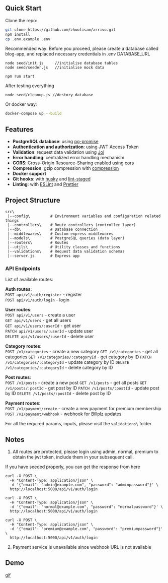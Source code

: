 ## Quick Start

Clone the repo:

```bash
git clone https://github.com/zhuolisam/arrivo.git
npm install
cp .env.example .env
```

Recommended way:
Before you proceed, please create a database called blog-app, and replaced necessary credentials in .env DATABASE_URL
```
node seed/init.js     //initialise database tables
node seed/seeder.js   //initialise mock data

npm run start
```
After testing everything
```
node seed/cleanup.js //destory database
```

Or docker way:
```bash
docker-compose up --build
```

## Features

- **PostgreSQL database**: using  [pg-promise](https://github.com/vitaly-t/pg-promise)
- **Authentication and authorization**: using JWT Access Token
- **Validation**: request data validation using [Joi](https://github.com/hapijs/joi)
- **Error handling**: centralized error handling mechanism
- **CORS**: Cross-Origin Resource-Sharing enabled using [cors](https://github.com/expressjs/cors)
- **Compression**: gzip compression with [compression](https://github.com/expressjs/compression)
- **Docker support**
- **Git hooks**: with [husky](https://github.com/typicode/husky) and [lint-staged](https://github.com/okonet/lint-staged)
- **Linting**: with [ESLint](https://eslint.org) and [Prettier](https://prettier.io)


## Project Structure

```
src\
 |--config\         # Environment variables and configuration related things
 |--controllers\    # Route controllers (controller layer)
 |--db\             # Database connection
 |--middlewares\    # Custom express middlewares
 |--models\         # PostgreSQL queries (data layer)
 |--routers\        # Routes
 |--utils\          # Utility classes and functions
 |--validations\    # Request data validation schemas
 |--server.js       # Express app
```
### API Endpoints

List of available routes:

**Auth routes**:\
`POST api/v1/auth/register` - register\
`POST api/v1/auth/login` - login

**User routes**:\
`POST api/v1/users` - create a user\
`GET api/v1/users` - get all users\
`GET api/v1/users/:userId` - get user\
`PATCH api/v1/users/:userId` - update user\
`DELETE api/v1/users/:userId` - delete user

**Category routes**:\
`POST /v1/categories` - create a new category
`GET /v1/categories` - get all categories
`GET /v1/categories/:categoryId` - get category by ID
`PATCH /v1/categories/:categoryId` - update category by ID
`DELETE /v1/categories/:categoryId` - delete category by ID

**Post routes**:\
`POST /v1/posts` - create a new post
`GET /v1/posts` - get all posts
`GET /v1/posts/:postId` - get post by ID
`PATCH /v1/posts/:postId` - update post by ID
`DELETE /v1/posts/:postId` - delete post by ID

**Payment routes**:\
`POST /v1/payment/create` - create a new payment for premium membership
`POST /v1/payment/webhook` - webhook for Billplz updates


For all the required params, inputs, please visit the `validations\` folder

## Notes
1. All routes are protected, please login using admin, normal, premium to obtain the jwt token, include them in your subsequent call.

If you have seeded properly, you can get the response from here
```
curl -X POST \
  -H "Content-Type: application/json" \
  -d '{"email": "admin@example.com", "password": "adminpassword"}' \
  http://localhost:5000/api/v1/auth/login

curl -X POST \
  -H "Content-Type: application/json" \
  -d '{"email": "normal@example.com", "password": "normalpassword"}' \
  http://localhost:5000/api/v1/auth/login

curl -X POST \
  -H "Content-Type: application/json" \
  -d '{"email": "premium@example.com", "password": "premiumpassword"}' \
  http://localhost:5000/api/v1/auth/login

```

2. Payment service is unavailable since webhook URL is not available


## Demo

[gif]('./assets)